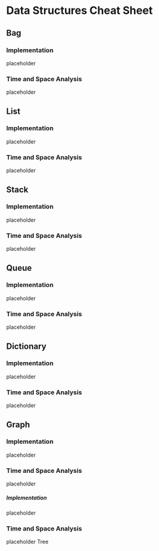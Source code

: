 # Data Structures Cheat Sheet


## Bag
### Implementation
placeholder
### Time and Space Analysis
placeholder

## List
### Implementation
placeholder
### Time and Space Analysis
placeholder

## Stack
### Implementation
placeholder
### Time and Space Analysis
placeholder

## Queue
### Implementation
placeholder
### Time and Space Analysis
placeholder

## Dictionary
### Implementation
placeholder
### Time and Space Analysis
placeholder

## Graph
### Implementation
placeholder
### Time and Space Analysis
placeholder

##### Implementation
  placeholder
  ### Time and Space Analysis
  placeholder Tree